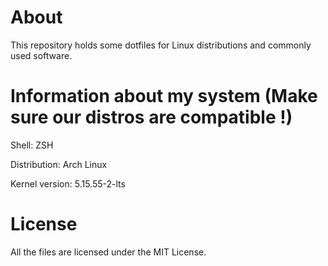 # About
This repository holds some dotfiles for Linux distributions and commonly used software. 
# Information about my system (Make sure our distros are compatible !)
Shell: ZSH

Distribution: Arch Linux

Kernel version: 5.15.55-2-lts
# License
All the files are licensed under the MIT License.
